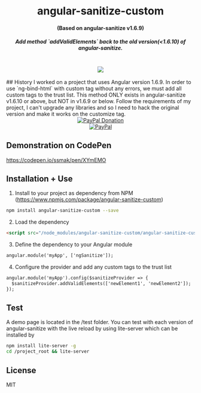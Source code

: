 <h1 align="center">angular-sanitize-custom</h1>
<h4 align="center">(Based on angular-sanitize v1.6.9)</h4>

<h5 align="center">Add method `addValidElements` back to the old version(&lt;1.6.10) of angular-sanitize.</h5>
<br />
<div align="center">
  <a href="https://nodei.co/npm/angular-sanitize-custom/">
    <img src="https://nodei.co/npm/angular-sanitize-custom.png?compact=true">
  </a>
</div>
<br />
## History
I worked on a project that uses Angular version 1.6.9. In order to use `ng-bind-html` with custom tag without any errors, we must add all custom tags to the trust list. This method ONLY exists in angular-sanitize v1.6.10 or above, but NOT in v1.6.9 or below. 
Follow the requirements of my project, I can't upgrade any libraries and so I need to hack the original version and make it works on the customize tag.

<div align="center">
  <a href="https://paypal.me/ssmak">
    <img src="https://img.shields.io/badge/Donate-PayPal-green.svg" alt="PayPal Donation" />
  </a>
  <br />
  <a href="https://paypal.me/ssmak">
    <img src="https://www.paypalobjects.com/webstatic/mktg/logo/AM_mc_vs_dc_ae.jpg" alt="PayPal" />
  </a>
</div>

## Demonstration on CodePen
https://codepen.io/ssmak/pen/XYmEMO

## Installation + Use
1. Install to your project as dependency from NPM (https://www.npmjs.com/package/angular-sanitize-custom)
``` bash
npm install angular-sanitize-custom --save
```
2. Load the dependency
``` html
<script src="/node_modules/angular-sanitize-custom/angular-sanitize-custom.min.js"></script>
```
3. Define the dependency to your Angular module
``` html
angular.module('myApp', ['ngSanitize']);
```
4. Configure the provider and add any custom tags to the trust list
``` html
angular.module('myApp').config($sanitizeProvider => {
  $sanitizeProvider.addValidElements(['newElement1', 'newElement2']);
});
```

## Test
A demo page is located in the /test folder. You can test with each version of angular-sanitize with the live reload by using lite-server which can be installed by
``` bash
npm install lite-server -g
cd /project_root && lite-server
```

## License
MIT
